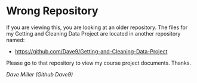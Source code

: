# Wrong Repository

If you are viewing this, you are looking at an older repository.  The files for my Getting and Cleaning Data Project are located in another repository named:

* https://github.com/Dave9/Getting-and-Cleaning-Data-Project

Please go to that repository to view my course project documents.  Thanks.

*Dave Miller (Github Dave9)*
